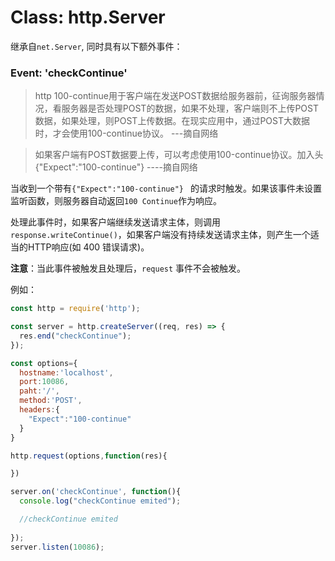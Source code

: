 # Class: http.Server

继承自`net.Server`, 同时具有以下额外事件：

### Event: 'checkContinue'

>http 100-continue用于客户端在发送POST数据给服务器前，征询服务器情况，看服务器是否处理POST的数据，如果不处理，客户端则不上传POST数据，如果处理，则POST上传数据。在现实应用中，通过POST大数据时，才会使用100-continue协议。     ---摘自网络

>如果客户端有POST数据要上传，可以考虑使用100-continue协议。加入头{"Expect":"100-continue"}            ----摘自网络

当收到一个带有`{"Expect":"100-continue"} ` 的请求时触发。如果该事件未设置监听函数，则服务器自动返回`100 Continue`作为响应。

处理此事件时，如果客户端继续发送请求主体，则调用`response.writeContinue()`，如果客户端没有持续发送请求主体，则产生一个适当的HTTP响应(如 400 错误请求)。

**注意**：当此事件被触发且处理后，`request` 事件不会被触发。


例如：

```js
const http = require('http');

const server = http.createServer((req, res) => {
  res.end("checkContinue");
});

const options={
  hostname:'localhost',
  port:10086,
  paht:'/',
  method:'POST',
  headers:{
    "Expect":"100-continue"
  }
}

http.request(options,function(res){

})

server.on('checkContinue', function(){
  console.log("checkContinue emited");

  //checkContinue emited 
  
});
server.listen(10086);
```
